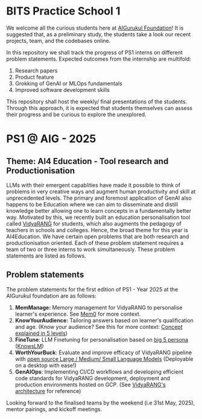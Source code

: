 # BITS Practice School 1

We welcome all the curious students here at [AIGurukul Foundation](https://www.aigurukul.dev/)! It is suggested that, as a preliminary study, the students take a look our recent projects, team, and the codebases online.  

In this repository we shall track the progress of PS1 interns on different problem statements. 
Expected outcomes from the internship are multifold:
1. Research papers
2. Product feature
3. Grokking of GenAI or MLOps fundamentals 
4. Improved software development skills

This repository shall host the weekly/ final presentations of the students. Through this approach, it is expected that students themselves can assess their progress and be curious to explore the unexplored. 

# PS1 @ AIG - 2025

## Theme: AI4 Education - Tool research and Productionisation
LLMs with their emergent capablities have made it possible to think of problems in very creative ways and augment human productivity and skill at unprecedented levels. The primary and foremost application of GenAI also happens to be Education where we can aim to disseminate and distill knowledge better allowing one to learn concepts in a fundamentally better way. Motivated by this, we recently built an education personalisation tool called [VidyaRANG](https://www.vidyarang.online/) for students, which also augments the pedagogy of teachers in schools and colleges.  Hence, the broad theme for this year is AI4Education. 
We have certain open problems that are both research and productionisation oriented. Each of these problem statement requires a team of two or three interns to work simultaneously. These problem statements are listed as follows. 

## Problem statements
The problem statements for the first edition of PS1 - Year 2025 at the AIGurukul foundation are as follows:
1. **MemManage:** Memory management for VidyaRANG to personalise learner's experience. See [Mem0](https://mem0.ai/) for more context.
2. **KnowYourAudience:** Tailoring answers based on learner's qualification and age. (Know your audience? See this for more context: [Concept explained in 5 levels](https://www.youtube.com/watch?v=opqIa5Jiwuw))
3. **FineTune**: LLM Finetuning for personalisation based on [big 5 persona](https://arxiv.org/html/2410.16491v1) ([KnowsLM](https://arxiv.org/abs/2504.04569))
4. **WorthYourBuck**: Evaluate and improve efficacy of VidyaRANG pipeline with [open source Large / Medium/ Small Language Models](https://ieeexplore.ieee.org/abstract/document/10958508) (Deployable on a desktop with ease!)
5. **GenAIOps**: Implementing CI/CD workflows and developing efficient code standards for VidyaRANG development, deployment and production environments hosted on GCP. (See [VidyaRANG's architecture](https://arxiv.org/pdf/2407.16209) for reference)

Looking forward to the finalised teams by the weekend (i.e 31st May, 2025), mentor pairings, and kickoff meetings. 

